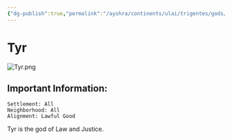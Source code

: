 ```yaml
---
{"dg-publish":true,"permalink":"/ayshra/continents/ulai/trigentes/gods/tyr/"}
---
```


# Tyr
![Tyr.png](/img/user/Inbox/Attachments/Tyr.png)
## Important Information:
	Settlement: All
	Neighborhood: All
	Alignment: Lawful Good


Tyr is the god of Law and Justice. 
